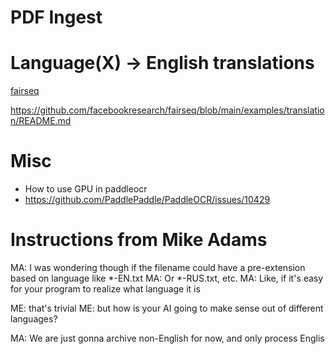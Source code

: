 # PDF Ingest

# Language(X) -> English translations

[fairseq](https://github.com/facebookresearch/fairseq)

https://github.com/facebookresearch/fairseq/blob/main/examples/translation/README.md


# Misc

  * How to use GPU in paddleocr
  * https://github.com/PaddlePaddle/PaddleOCR/issues/10429


# Instructions from Mike Adams

MA: I was wondering though if the filename could have a pre-extension based on language like *-EN.txt
MA: Or *-RUS.txt, etc.
MA: Like, if it's easy for your program to realize what language it is

ME: that's trivial
ME: but how is your AI going to make sense out of different languages?

MA: We are just gonna archive non-English for now, and only process Englis

